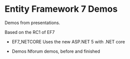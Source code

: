 # Entity Framework 7 Demos
Demos from presentations.

Based on the RC1 of EF7

* EF7_NETCORE
Uses the new ASP.NET 5 with .NET core

* Demos
Nforum demos, before and finished
